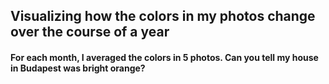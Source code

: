 ## Visualizing how the colors in my photos change over the course of a year
#### For each month, I averaged the colors in 5 photos.  Can you tell my house in Budapest was bright orange?

